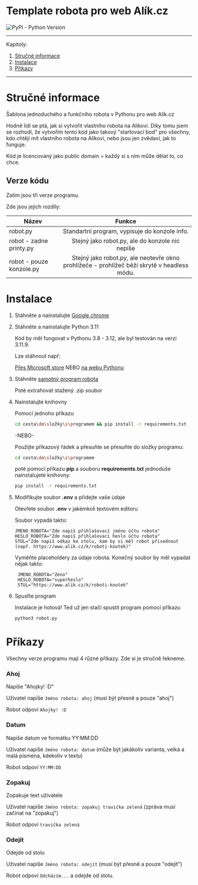 # Template robota pro web Alík.cz
![PyPI - Python Version](https://img.shields.io/pypi/pyversions/selenium?logo=python)

---
Kapitoly:
1. [Stručné informace](#stručné-informace )
2. [Instalace](#instalace)
3. [Příkazy](#příkazy)
***

# Stručné informace

Šablona jednoduchého a funkčního robota v Pythonu pro web Alík.cz

Hodně lidí se ptá, jak si vytvořit vlastního robota na Alíkovi.
Díky tomu jsem se rozhodl, že vytvořím tento kód jako takový "startovací bod" pro všechny, kdo chtějí mít vlastního robota na Alíkovi, nebo jsou jen zvědaví, jak to funguje.

Kód je licencovaný jako public domain = každý si s ním může dělat to, co chce.

## Verze kódu
Zatím jsou tři verze programu.

Zde jsou jejich rozdíly:

| Název        | Funkce           |
| ------------- |:-------------:|
| robot.py      | Standartní program, vypisuje do konzole info. |
| robot - zadne printy.py      | Stejný jako robot.py, ale do konzole nic nepíše      |
| robot - pouze konzole.py | Stejný jako robot.py, ale neotevře okno prohlížeče - prohlížeč běží skrytě v headless módu.      |

# Instalace
1. Stáhněte a nainstalujte [Google chrome](https://www.google.com/chrome "Google download")

2. Stáhněte a nainstalujte Python 3.11

   Kód by měl fungovat v Pythonu 3.8 - 3.12, ale byl testován na verzi 3.11.9.
   
   Lze stáhnout např:
   
   [Přes Microsoft store](https://apps.microsoft.com/detail/9nrwmjp3717k "Python 3.11.9 download")
   NEBO
   [na webu Pythonu](https://www.python.org/downloads/release/python-3119/ "Python 3.11.9 download")
   
3. Stáhněte [samotný program robota](https://github.com/Kocourek978/Template-robota-pro-Alik.cz/archive/refs/heads/main.zip "Program")

    Poté extrahovat stažený .zip soubor

4. Nainstalujte knihovny

   Pomocí jednoho příkazu
   ```bash
   cd cesta\do\složky\s\programem && pip install -r requirements.txt
   ```

    -NEBO-
  
     Použijte příkazový řádek a přesuňte se přesuňte do složky programu:
     ```bash
     cd cesta\do\složky\s\programem
     ```
  
     poté pomocí příkazu **pip** a souboru **requirements.txt** jednoduše nainstalujete knihovny:
     ```bash
     pip install -r requirements.txt
     ```
5. Modifikujte soubor **.env** a přidejte vaše údaje

   Otevřete soubor **.env** v jakémkoli textovém editoru

   Soubor vypadá takto:

    ```env
    JMENO_ROBOTA="Zde napiš přihlašovací jméno účtu robota"
    HESLO_ROBOTA="Zde napiš přihlašovací heslo účtu robota" 
    STUL="Zde napiš odkaz ke stolu, kam by si měl robot přisednout (např. https://www.alik.cz/k/roboti-koutek)"
    ```

    Vyměňte placeholdery za údaje robota.
    Konečný soubor by měl vypadat nějak takto:

   ```env
    JMENO_ROBOTA="Zeno"
    HESLO_ROBOTA="superheslo"
    STUL="https://www.alik.cz/k/roboti-koutek"
    ```
6. Spusťte program

   Instalace je hotová! Ted už jen stačí spustit program pomocí příkazu
     ```bash
     python3 robot.py
     ```

# Příkazy
Všechny verze programu mají 4 různé příkazy.
Zde si je stručně řekneme.

### Ahoj
Napíše "Ahojky! :D"

Uživatel napíše
```Jméno robota: ahoj``` (musí být přesně a pouze "ahoj")

Robot odpoví
```Ahojky! :D```

### Datum
Napíše datum ve formátku YY:MM:DD

Uživatel napíše
```Jméno robota: datum``` (může být jakákoliv varianta, velká a malá písmena, kdekoliv v textu)

Robot odpoví
```YY:MM:DD```

### Zopakuj
Zopakuje text uživatele

Uživatel napíše
```Jméno robota: zopakuj travička zelená``` (zpráva musí začínat na "zopakuj")

Robot odpoví
```travička zelená```

### Odejít
Odejde od stolu

Uživatel napíše
```Jméno robota: odejít``` (musí být přesně a pouze "odejít")

Robot odpoví
```Odcházím...``` a odejde od stolu.
